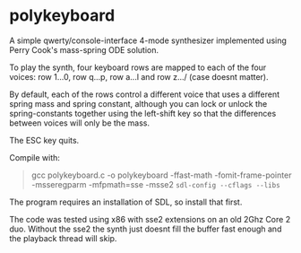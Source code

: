 polykeyboard
============

A simple qwerty/console-interface 4-mode synthesizer implemented using Perry Cook's mass-spring ODE solution.

To play the synth, four keyboard rows are mapped to each of the four voices: row 1...0, row q...p, row a...l and row z.../ (case doesnt matter).

By default, each of the rows control a different voice that uses a different spring mass and spring constant, although you can lock or unlock the spring-constants together using the left-shift key so that the differences between voices will only be the mass.

The ESC key quits.

Compile with:

> gcc polykeyboard.c -o polykeyboard -ffast-math -fomit-frame-pointer -msseregparm -mfpmath=sse -msse2 `sdl-config --cflags --libs`

The program requires an installation of SDL, so install that first.

The code was tested using x86 with sse2 extensions on an old 2Ghz Core 2 duo. Without the sse2 the synth just doesnt fill the buffer fast enough and the playback thread will skip.

